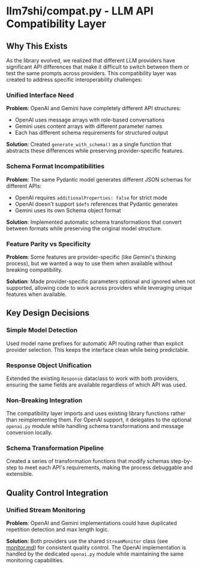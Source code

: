 # llm7shi/compat.py - LLM API Compatibility Layer

## Why This Exists

As the library evolved, we realized that different LLM providers have significant API differences that make it difficult to switch between them or test the same prompts across providers. This compatibility layer was created to address specific interoperability challenges:

### Unified Interface Need
**Problem**: OpenAI and Gemini have completely different API structures:
- OpenAI uses message arrays with role-based conversations
- Gemini uses content arrays with different parameter names
- Each has different schema requirements for structured output

**Solution**: Created `generate_with_schema()` as a single function that abstracts these differences while preserving provider-specific features.

### Schema Format Incompatibilities  
**Problem**: The same Pydantic model generates different JSON schemas for different APIs:
- OpenAI requires `additionalProperties: false` for strict mode
- OpenAI doesn't support `$defs` references that Pydantic generates
- Gemini uses its own Schema object format

**Solution**: Implemented automatic schema transformations that convert between formats while preserving the original model structure.

### Feature Parity vs Specificity
**Problem**: Some features are provider-specific (like Gemini's thinking process), but we wanted a way to use them when available without breaking compatibility.

**Solution**: Made provider-specific parameters optional and ignored when not supported, allowing code to work across providers while leveraging unique features when available.

## Key Design Decisions

### Simple Model Detection
Used model name prefixes for automatic API routing rather than explicit provider selection. This keeps the interface clean while being predictable.

### Response Object Unification
Extended the existing `Response` dataclass to work with both providers, ensuring the same fields are available regardless of which API was used.

### Non-Breaking Integration
The compatibility layer imports and uses existing library functions rather than reimplementing them. For OpenAI support, it delegates to the optional `openai.py` module while handling schema transformations and message conversion locally.

### Schema Transformation Pipeline
Created a series of transformation functions that modify schemas step-by-step to meet each API's requirements, making the process debuggable and extensible.

## Quality Control Integration

### Unified Stream Monitoring
**Problem**: OpenAI and Gemini implementations could have duplicated repetition detection and max length logic.

**Solution**: Both providers use the shared `StreamMonitor` class (see [monitor.md](monitor.md)) for consistent quality control. The OpenAI implementation is handled by the dedicated `openai.py` module while maintaining the same monitoring capabilities.